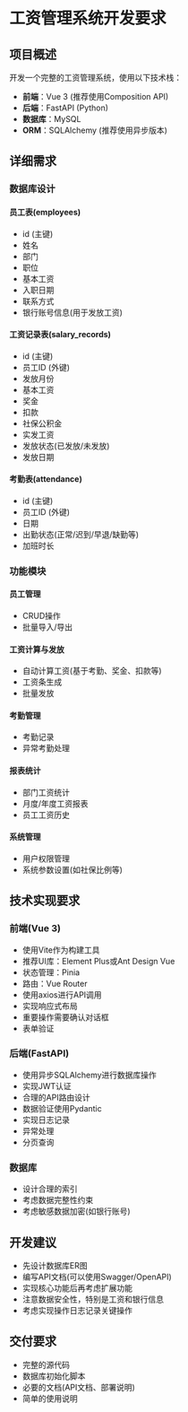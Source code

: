 # 工资管理系统开发要求

## 项目概述

开发一个完整的工资管理系统，使用以下技术栈：

- **前端**：Vue 3 (推荐使用Composition API)
- **后端**：FastAPI (Python)
- **数据库**：MySQL
- **ORM**：SQLAlchemy (推荐使用异步版本)

## 详细需求

### 数据库设计

#### 员工表(employees)
- id (主键)
- 姓名
- 部门
- 职位
- 基本工资
- 入职日期
- 联系方式
- 银行账号信息(用于发放工资)

#### 工资记录表(salary_records)
- id (主键)
- 员工ID (外键)
- 发放月份
- 基本工资
- 奖金
- 扣款
- 社保公积金
- 实发工资
- 发放状态(已发放/未发放)
- 发放日期

#### 考勤表(attendance)
- id (主键)
- 员工ID (外键)
- 日期
- 出勤状态(正常/迟到/早退/缺勤等)
- 加班时长

### 功能模块

#### 员工管理
- CRUD操作
- 批量导入/导出

#### 工资计算与发放
- 自动计算工资(基于考勤、奖金、扣款等)
- 工资条生成
- 批量发放

#### 考勤管理
- 考勤记录
- 异常考勤处理

#### 报表统计
- 部门工资统计
- 月度/年度工资报表
- 员工工资历史

#### 系统管理
- 用户权限管理
- 系统参数设置(如社保比例等)

## 技术实现要求

### 前端(Vue 3)
- 使用Vite作为构建工具
- 推荐UI库：Element Plus或Ant Design Vue
- 状态管理：Pinia
- 路由：Vue Router
- 使用axios进行API调用
- 实现响应式布局
- 重要操作需要确认对话框
- 表单验证

### 后端(FastAPI)
- 使用异步SQLAlchemy进行数据库操作
- 实现JWT认证
- 合理的API路由设计
- 数据验证使用Pydantic
- 实现日志记录
- 异常处理
- 分页查询

### 数据库
- 设计合理的索引
- 考虑数据完整性约束
- 考虑敏感数据加密(如银行账号)

## 开发建议
- 先设计数据库ER图
- 编写API文档(可以使用Swagger/OpenAPI)
- 实现核心功能后再考虑扩展功能
- 注意数据安全性，特别是工资和银行信息
- 考虑实现操作日志记录关键操作

## 交付要求
- 完整的源代码
- 数据库初始化脚本
- 必要的文档(API文档、部署说明)
- 简单的使用说明 